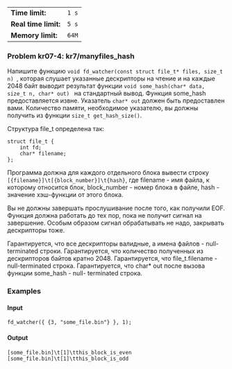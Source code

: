 |                      |       |
|----------------------|-------|
| **Time limit:**      | `1 s` |
| **Real time limit:** | `5 s` |
| **Memory limit:**    | `64M` |


### Problem kr07-4: kr7/manyfiles_hash

Напишите функцию `void fd_watcher(const struct file_t* files, size_t n) `, которая слушает указанные
дескрипторы на чтение и на каждые 2048 байт выводит результат функции `void some_hash(char* data,
size_t n, char* out) ` на стандартный вывод. Функция some_hash предоставляется извне. Указатель
`char* out` должен быть предоставлен вами. Количество памяти, необходимое указателю, вы должны
получить из функции `size_t get_hash_size()`.

Структура file_t определена так:

    
    
    struct file_t {
        int fd;
        char* filename;
    };

Программа должна для каждого отдельного блока вывести строку
`[{filename}]\t[{block_number}]\t{hash}`, где filename - имя файла, к которому относится блок,
block_number - номер блока в файле, hash - значение хэш-функции от этого блока.

Вы не должны завершать прослушивание после того, как получили EOF. Функция должна работать до тех
пор, пока не получит сигнал на завершение. Особым образом сигнал обрабатывать не надо, закрывать
дескрипторы тоже.

Гарантируется, что все дескрипторы валидные, а имена файлов - null-terminated строки. Гарантируется,
что количество полученных из дескрипторов байтов кратно 2048. Гарантируется, что file_t.filename -
null-terminated строка. Гарантируется, что char* out после вызова функции some_hash - null-
terminated строка.

### Examples

#### Input

    
    
    fd_watcher({ {3, "some_file.bin"} }, 1);

#### Output

    
    
    [some_file.bin]\t[1]\tthis_block_is_even
    [some_file.bin]\t[1]\tthis_block_is_odd
    


